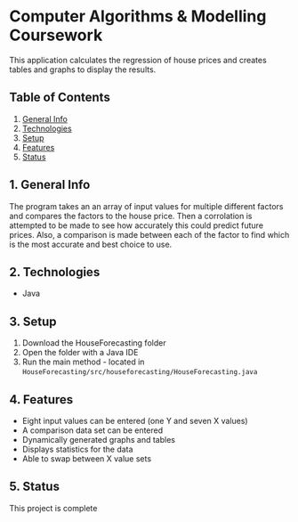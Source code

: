 # Computer Algorithms & Modelling Coursework

This application calculates the regression of house prices and creates tables and graphs to display the results.


## Table of Contents
1. [General Info](#1-general-info)
2. [Technologies](#2-technologies)
3. [Setup](#3-Setup)
4. [Features](#4-features)
5. [Status](#5-status)


## 1. General Info
The program takes an an array of input values for multiple different factors and compares the factors to the house price.  Then a corrolation is attempted to be made to see how accurately this could predict future prices.  Also, a comparison is made between each of the factor to find which is the most accurate and best choice to use.


## 2. Technologies
- Java 


## 3. Setup
1. Download the HouseForecasting folder
2. Open the folder with a Java IDE
3. Run the main method - located in `HouseForecasting/src/houseforecasting/HouseForecasting.java`


## 4. Features
- Eight input values can be entered (one Y and seven X values)
- A comparison data set can be entered
- Dynamically generated graphs and tables
- Displays statistics for the data
- Able to swap between X value sets


## 5. Status
This project is complete
